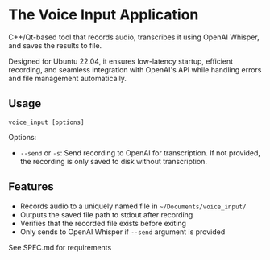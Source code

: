# The Voice Input Application
C++/Qt-based tool that records audio, transcribes it using OpenAI Whisper, and saves the results to file.

Designed for Ubuntu 22.04, it ensures low-latency startup, efficient recording, and seamless integration with OpenAI's API while handling errors and file management automatically.

## Usage

```
voice_input [options]
```

Options:
- `--send` or `-s`: Send recording to OpenAI for transcription. If not provided, the recording is only saved to disk without transcription.

## Features

- Records audio to a uniquely named file in `~/Documents/voice_input/`
- Outputs the saved file path to stdout after recording
- Verifies that the recorded file exists before exiting
- Only sends to OpenAI Whisper if `--send` argument is provided

See SPEC.md for requirements